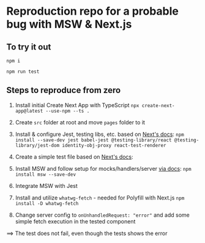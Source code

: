 # Reproduction repo for a probable bug with MSW & Next.js

## To try it out

`npm i`

`npm run test`

## Steps to reproduce from zero

1. Install initial Create Next App with TypeScript
`npx create-next-app@latest --use-npm --ts .`

2. Create `src` folder at root and move `pages` folder to it

3. Install & configure Jest, testing libs, etc. based on [Next's docs](https://nextjs.org/docs/testing#jest-and-react-testing-library):
`npm install --save-dev jest babel-jest @testing-library/react @testing-library/jest-dom identity-obj-proxy react-test-renderer`

3. Create a simple test file based on [Next's docs](https://nextjs.org/docs/testing#jest-and-react-testing-library):

3. Install MSW and follow setup for mocks/handlers/server [via docs](https://mswjs.io/docs/getting-started/mocks):
`npm install msw --save-dev`

3. Integrate MSW with Jest

3. Install and utilize `whatwg-fetch` - needed for Polyfill with Next.js
`npm install -D whatwg-fetch` 

3. Change server config to `onUnhandledRequest: "error"` and add some simple fetch execution in the tested component

==> The test does not fail, even though the tests shows the error
